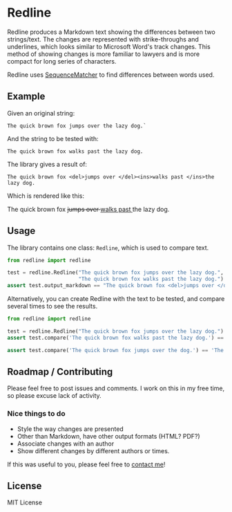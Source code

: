 # Redline

Redline produces a Markdown text showing the differences between two strings/text. The changes are represented with
strike-throughs and underlines, which looks similar to Microsoft Word's track changes. This method of showing changes is
more familiar to lawyers and is more compact for long series of characters.

Redline uses [SequenceMatcher](https://docs.python.org/3/library/difflib.html#difflib.SequenceMatcher)
to find differences between words used.

## Example

Given an original string:

    The quick brown fox jumps over the lazy dog.`

And the string to be tested with:

    The quick brown fox walks past the lazy dog.

The library gives a result of:

    The quick brown fox <del>jumps over </del><ins>walks past </ins>the lazy dog.

Which is rendered like this:

The quick brown fox <del>jumps over </del><ins>walks past </ins>the lazy dog.

## Usage

The library contains one class: `Redline`, which is used to compare text.

```python
from redline import redline

test = redline.Redline("The quick brown fox jumps over the lazy dog.",
                       "The quick brown fox walks past the lazy dog.")
assert test.output_markdown == "The quick brown fox <del>jumps over </del><ins>walks past </ins>the lazy dog."
```

Alternatively, you can create Redline with the text to be tested, and compare several times to see the results.

```python
from redline import redline

test = redline.Redline("The quick brown fox jumps over the lazy dog.")
assert test.compare('The quick brown fox walks past the lazy dog.') == "The quick brown fox <del>jumps over </del><ins>walks past </ins>the lazy dog."

assert test.compare('The quick brown fox jumps over the dog.') == 'The quick brown fox jumps over the <del>lazy </del>dog.'
```

## Roadmap / Contributing

Please feel free to post issues and comments. I work on this in my free time, so please excuse lack of activity.

### Nice things to do

* Style the way changes are presented
* Other than Markdown, have other output formats (HTML? PDF?)
* Associate changes with an author
* Show different changes by different authors or times.

If this was useful to you, please feel free to [contact me](mailto:houfu@lovelawrobots.com)!

## License

MIT License

